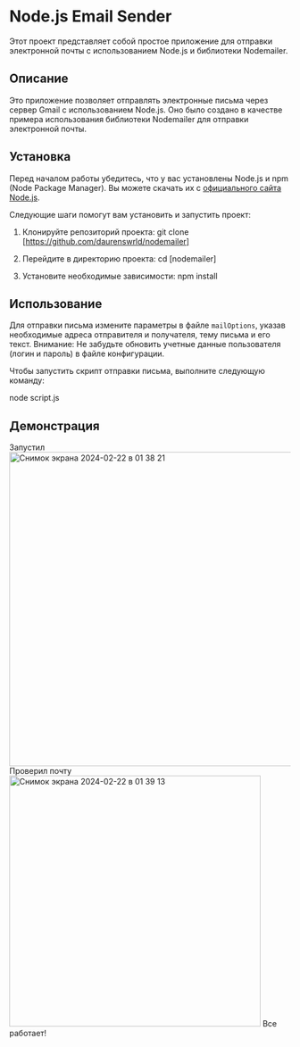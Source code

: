 # Node.js Email Sender

Этот проект представляет собой простое приложение для отправки электронной почты с использованием Node.js и библиотеки Nodemailer.

## Описание

Это приложение позволяет отправлять электронные письма через сервер Gmail с использованием Node.js. Оно было создано в качестве примера использования библиотеки Nodemailer для отправки электронной почты.

## Установка

Перед началом работы убедитесь, что у вас установлены Node.js и npm (Node Package Manager). Вы можете скачать их с [официального сайта Node.js](https://nodejs.org/).

Следующие шаги помогут вам установить и запустить проект:

1. Клонируйте репозиторий проекта:
git clone [https://github.com/daurenswrld/nodemailer]

2. Перейдите в директорию проекта:
cd [nodemailer]

3. Установите необходимые зависимости:
npm install


## Использование

Для отправки письма измените параметры в файле `mailOptions`, указав необходимые адреса отправителя и получателя, тему письма и его текст.
Внимание: Не забудьте обновить учетные данные пользователя (логин и пароль) в файле конфигурации.

Чтобы запустить скрипт отправки письма, выполните следующую команду:

node script.js

## Демонстрация
Запустил
<img width="563" alt="Снимок экрана 2024-02-22 в 01 38 21" src="https://github.com/daurenswrld/nodemailer/assets/68074702/24649ef1-45bd-4dd8-8438-5287e8464f79">
Проверил почту
<img width="450" alt="Снимок экрана 2024-02-22 в 01 39 13" src="https://github.com/daurenswrld/nodemailer/assets/68074702/7d614a38-f108-4694-8c36-8ec06fa4cd17">
Все работает!

